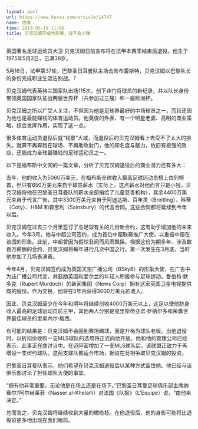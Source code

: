 ```yaml
---
layout: post
url: https://www.huxiu.com/article/14747
name: 虎嗅
time: 2013-05-19 11:08
title: 贝克汉姆完成告别赛，钱不会少赚
---
```

英国著名足球运动员大卫·贝克汉姆日前宣布将在法甲本赛季结束后退役。他生于1975年5月2日，已满38岁。

5月18日，法甲第37轮，巴黎圣日耳曼队主场击败布雷斯特，贝克汉姆以巴黎队长的身份完成职业生涯告别战。?

贝克汉姆代表英格兰国家队出场115次，创下非门将球员的新纪录，并以队长身份带领英国国家队征战两届世界杯（共参加过三届）和一届欧洲杯。

贝克汉姆之所以广受人关注，不但因为他是足球界最好的中场球员之一，而且还因为他也是最能赚钱的体育运动员。他英俊的外表、有一个明星老婆、高明的商业策略，综合发挥作用，实现了这一点。

很多体育运动员退役后就“钱景”大减，而退役后的贝克汉姆看上去受不了太大的损失。就算不再奔跑在球场、不再助攻射门，他的知名度与魅力，依旧有极强的效应，还能成为全球最赚钱的足球运动员之一。

以下是福布斯中文网的一篇文章，分析了贝克汉姆退役后的商业潜力还有多大：

去年，他的收入为5060万美元，在福布斯全球收入最高足球运动员榜上位列榜首，但只有650万美元来自于球员薪水（实际上，这点薪水对他而言只是小钱，贝克汉姆将他在巴黎圣日耳曼队的薪水全部捐给了儿童慈善机构），其余4400万美元来自于代言广告，其中3300万美元来自于阿迪达斯、百年灵（Breitling）、科蒂（Coty）、H&M 和森宝利（Sainsbury）的代言合同。这些合同都将延续到今年以后。

贝克汉姆在过去三个月里签订了与足球有关的几份新合约，这有助于增加他的未来收入。今年3月，他与中超公司签约，成为首位中超联赛推广大使，以重振中超在该国的形象。此前，中超曾因为假球丑闻而风雨飘摇。根据这份为期多年、涉及数百万薪酬的合约，贝克汉姆将每年进行几次中国之行。第一次发生在3月底，当时他参加了几场表演赛。

今年4月，贝克汉姆签约成为英国天空广播公司（BSkyB）的形象大使，在广告中为该广播公司代言，并鼓励英国和爱尔兰的年轻人积极参与足球运动。鲁伯特·默多克（Rupert Murdoch）的新闻集团（News Corp）拥有这家英国卫星电视提供商的股份。作为交换，他将在5年内获得3000万美元的收入。

因此，贝克汉姆至少在今年和明年将继续创收4000万美元以上，这足以使他跻身收入最高的足球运动员前三甲，其他两人分别是克里斯蒂亚诺·罗纳尔多和荣膺世界最佳球员的里奥内尔·梅西。

有可能的结果是：贝克汉姆不会回到赛场踢球，而是升格为球队老板。当他退役时，以折扣价收购一支MLS球队的选项将正式向他开放。他和他的管理公司已经表示，此事正在商讨当中。在迈阿密增加了一支MLS球队后，该联盟正致力于再增设一支纽约球队。这两支球队都适合市场，据说在竞相争取贝克汉姆的投资。

巴黎圣日耳曼队表示，他们希望在贝克汉姆退役后以某种方式留住他。他已经与该俱乐部讨论了担任球队大使的事宜。

“拥有他非常重要，无论他是在场上还是在场下。”巴黎圣日耳曼足球俱乐部主席纳赛尔?阿尔赫莱菲（Nasser al-Khelaifi）对法国《队报》（L’Equipe）说，“由他来决定。”

总而言之，贝克汉姆将继续收到大量的橄榄枝。在他退役后，他的身影可能将比退役前更多地出现在我们眼前。

